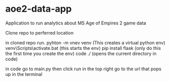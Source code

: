 # aoe2-data-app
Application to run analytics about MS Age of Empires 2 game data

Clone repo to perferred location

in cloned repo run.
  pyhton -m vnev venv   (This creates a virtual python env)
  venv\Scripts\activate.bat (this starts the env)
  pip install flask   (only do this the first time you create the env)
  code ./   (opens the current directory in code)


in code go to main.py then click run in the top right
go to the url that pops up in the terminal
